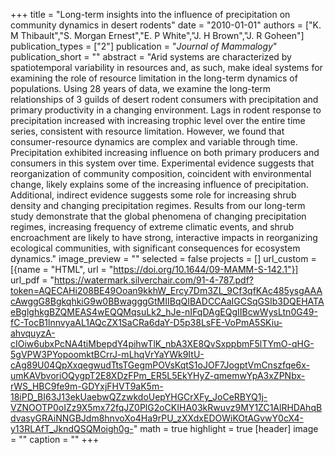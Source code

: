 +++
title = "Long-term insights into the influence of precipitation on community dynamics in desert rodents"
date = "2010-01-01"
authors = ["K. M Thibault","S. Morgan Ernest","E. P White","J. H Brown","J. R Goheen"]
publication_types = ["2"]
publication = "_Journal of Mammalogy_"
publication_short = ""
abstract = "Arid systems are characterized by spatiotemporal variability in resources and, as such, make ideal systems for examining the role of resource limitation in the long-term dynamics of populations. Using 28 years of data, we examine the long-term relationships of 3 guilds of desert rodent consumers with precipitation and primary productivity in a changing environment. Lags in rodent response to precipitation increased with increasing trophic level over the entire time series, consistent with resource limitation. However, we found that consumer-resource dynamics are complex and variable through time. Precipitation exhibited increasing influence on both primary producers and consumers in this system over time. Experimental evidence suggests that reorganization of community composition, coincident with environmental change, likely explains some of the increasing influence of precipitation. Additional, indirect evidence suggests some role for increasing shrub density and changing precipitation regimes. Results from our long-term study demonstrate that the global phenomena of changing precipitation regimes, increasing frequency of extreme climatic events, and shrub encroachment are likely to have strong, interactive impacts in reorganizing ecological communities, with significant consequences for ecosystem dynamics."
image_preview = ""
selected = false
projects = []
url_custom = [{name = "HTML", url = "https://doi.org/10.1644/09-MAMM-S-142.1"}]
url_pdf = "https://watermark.silverchair.com/91-4-787.pdf?token=AQECAHi208BE49Ooan9kkhW_Ercy7Dm3ZL_9Cf3qfKAc485ysgAAAcAwggG8BgkqhkiG9w0BBwagggGtMIIBqQIBADCCAaIGCSqGSIb3DQEHATAeBglghkgBZQMEAS4wEQQMqsuLk2_hJe-nIFqDAgEQgIIBcwWysLtn0G49-fC-TocB1lnnvyaAL1AQcZX1SaCRa6daY-D5p38LsFE-VoPmA5SKiu-ahvquyzA-cIOiw6ubxPcNA4tiMbepdY4pihwTlK_nbA3XE8QvSxppbmF5lTYmO-qHG-5gVPW3PYopoomktBCrrJ-mLhqVrYaYWk9ItU-cAg89U04QpXxqegwudTtsTGegmPOVsKqtS1oJOF7JogptVmCnszfqe6x-umKAVbvoriOQygpT2E8XDzFPm_ER5L5EkYHyZ-qmemwYpA3xZPNbx-rWS_HBC9fe9m-GDYxjFHVT9aK5m-18iPD_BI63J13ekUaebwQZzwkdoUepYHGCrXFy_JoCeRBYQ1j-VZNOOTP0oIZz9X5mx72fqJZ0PlG2oCKIHA03kRwuvz9MY1ZC1AlRHDAhqBdvasyGRAiNNGBJdm8hnvoXo4Ha9rPU_zXXdxEDOWiKOtAGvwY0cX4-y13RLAfT_JkndQSQMoigh0g-"
math = true
highlight = true
[header]
image = ""
caption = ""
+++

